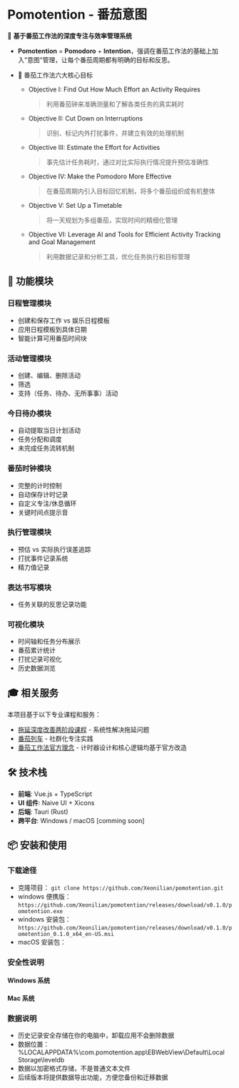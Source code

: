 # Pomotention - 番茄意图

🍅 **基于番茄工作法的深度专注与效率管理系统**

- **Pomotention** = **Pomodoro** + **Intention**，强调在番茄工作法的基础上加入"意图"管理，让每个番茄周期都有明确的目标和反思。
- 🚀 番茄工作法六大核心目标

  - Objective I: Find Out How Much Effort an Activity Requires
    > 利用番茄钟来准确测量和了解各类任务的真实耗时
  - Objective II: Cut Down on Interruptions
    > 识别、标记内外打扰事件，并建立有效的处理机制
  - Objective III: Estimate the Effort for Activities
    > 事先估计任务耗时，通过对比实际执行情况提升预估准确性
  - Objective IV: Make the Pomodoro More Effective
    > 在番茄周期内引入目标回忆机制，将多个番茄组织成有机整体
  - Objective V: Set Up a Timetable
    > 将一天规划为多组番茄，实现时间的精细化管理
  - Objective VI: Leverage AI and Tools for Efficient Activity Tracking and Goal Management
    > 利用数据记录和分析工具，优化任务执行和目标管理

## 🔧 功能模块

### 日程管理模块

- 创建和保存工作 vs 娱乐日程模板
- 应用日程模板到具体日期
- 智能计算可用番茄时间块

### 活动管理模块

- 创建、编辑、删除活动
- 筛选
- 支持（任务、待办、无所事事）活动

### 今日待办模块

- 自动提取当日计划活动
- 任务分配和调度
- 未完成任务流转机制

### 番茄时钟模块

- 完整的计时控制
- 自动保存计时记录
- 自定义专注/休息循环
- 关键时间点提示音

### 执行管理模块

- 预估 vs 实际执行误差追踪
- 打扰事件记录系统
- 精力值记录

### 表达书写模块

- 任务关联的反思记录功能

### 可视化模块

- 时间轴和任务分布展示
- 番茄累计统计
- 打扰记录可视化
- 历史数据浏览

## 🎓 相关服务

本项目基于以下专业课程和服务：

- [拖延深度改善两阶段课程](https://ebp.gesedna.com/product/delay_multi/?rd=%2F) - 系统性解决拖延问题
- [番茄列车](https://ebp.gesedna.com/pa-group-info-pomo/?rd=%2FEBPTsundoku%2F%3Frd%3D%2F) - 社群化专注实践
- [番茄工作法官方理念](https://www.pomodorotechnique.com/) - 计时器设计和核心逻辑均基于官方改造

## 🛠️ 技术栈

- **前端**: Vue.js + TypeScript
- **UI 组件**: Naive UI + Xicons
- **后端**: Tauri (Rust)
- **跨平台**: Windows / macOS [comming soon]

## 📦 安装和使用

### 下载途径

- 克隆项目： `git clone https://github.com/Xeonilian/pomotention.git`
- windows 便携版： `https://github.com/Xeonilian/pomotention/releases/download/v0.1.0/pomotention.exe`
- windows 安装包： `https://github.com/Xeonilian/pomotention/releases/download/v0.1.0/pomotention_0.1.0_x64_en-US.msi`
- macOS 安装包：

### 安全性说明

#### Windows 系统

#### Mac 系统

### 数据说明

- 历史记录安全存储在你的电脑中，卸载应用不会删除数据
- 数据位置：%LOCALAPPDATA%\com.pomotention.app\EBWebView\Default\Local Storage\leveldb
- 数据以加密格式存储，不是普通文本文件
- 后续版本将提供数据导出功能，方便您备份和迁移数据
